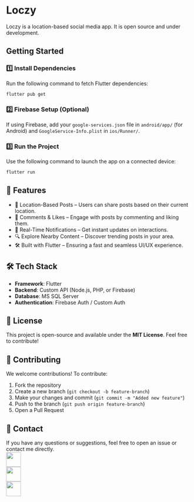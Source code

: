 # Loczy

Loczy is a location-based social media app. It is open source and under development.

## Getting Started

### 1️⃣ Install Dependencies  
Run the following command to fetch Flutter dependencies:  

```sh
flutter pub get
```

### 2️⃣ Firebase Setup (Optional)  
If using Firebase, add your `google-services.json` file in `android/app/` (for Android) and `GoogleService-Info.plist` in `ios/Runner/`.  

### 3️⃣ Run the Project  
Use the following command to launch the app on a connected device:  

```sh
flutter run
```

## 📌 Features
- 📍 Location-Based Posts – Users can share posts based on their current location.  
- 💬 Comments & Likes – Engage with posts by commenting and liking them.  
- 🔔 Real-Time Notifications – Get instant updates on interactions.  
- 🔍 Explore Nearby Content – Discover trending posts in your area.  
- 🛠️ Built with Flutter – Ensuring a fast and seamless UI/UX experience.  

## 🛠️ Tech Stack
- **Framework**: Flutter  
- **Backend**: Custom API (Node.js, PHP, or Firebase)  
- **Database**: MS SQL Server  
- **Authentication**: Firebase Auth / Custom Auth  

## 📄 License
This project is open-source and available under the **MIT License**. Feel free to contribute!  

## 🤝 Contributing
We welcome contributions! To contribute:  
1. Fork the repository  
2. Create a new branch (`git checkout -b feature-branch`)  
3. Make your changes and commit (`git commit -m "Added new feature"`)  
4. Push to the branch (`git push origin feature-branch`)  
5. Open a Pull Request  

## 📩 Contact
If you have any questions or suggestions, feel free to open an issue or contact me directly.
<br>
<a href="https://twitter.com/mahirjs" target="_blank">
  <img src="https://cdn-icons-png.flaticon.com/512/733/733579.png" width="40">
</a>  
<a href="https://instagram.com/mahir.js" target="_blank">
  <img src="https://cdn-icons-png.flaticon.com/512/2111/2111463.png" width="40">
</a>  
<a href="mailto:mahiryapar2453@gmail.com">
  <img src="https://cdn-icons-png.flaticon.com/512/732/732200.png" width="40">
</a> 
